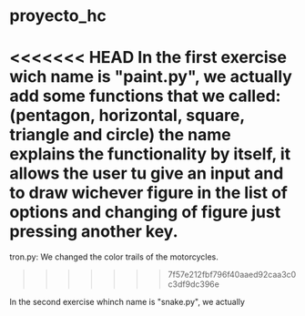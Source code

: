 # proyecto_hc
<<<<<<< HEAD
In the first exercise wich name is "paint.py", we actually add some functions that we called: (pentagon, horizontal, square, triangle and circle) the name explains the functionality by itself, it allows the user tu give an input and to draw wichever figure in the list of options and changing of figure just pressing another key.
=======















tron.py: We changed the color trails of the motorcycles.

>>>>>>> 7f57e212fbf796f40aaed92caa3c0c3df9dc396e

In the second exercise whinch name is "snake.py", we actually 

